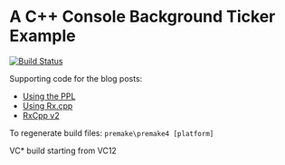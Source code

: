# A C++ Console Background Ticker Example #

[![Build Status](https://travis-ci.org/d-led/ticker.svg?branch=master)](https://travis-ci.org/d-led/ticker)

Supporting code for the blog posts:

- [Using the PPL](http://ledentsov.de/2013/03/01/a-background-ticker-now-in-cplusplus-with-ppl/)
- [Using Rx.cpp](http://ledentsov.de/2014/06/22/rxcpp-cplusplus-background-ticker-easy/)
- [RxCpp v2](http://ledentsov.de/2015/05/15/rxcpp-2-background-ticker/)

To regenerate build files: `premake\premake4 [platform]`

VC* build starting from VC12
